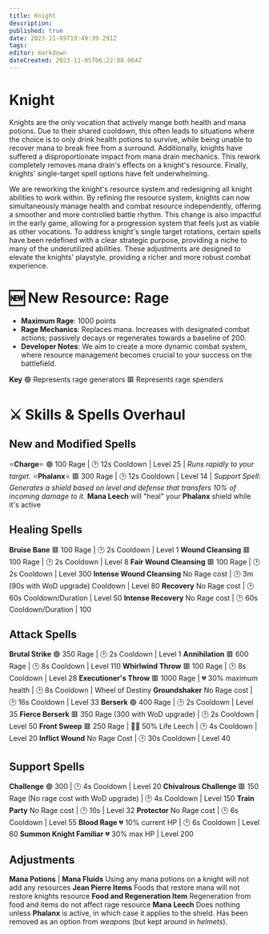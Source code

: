 ```yaml
---
title: Knight
description: 
published: true
date: 2023-11-05T19:49:39.291Z
tags: 
editor: markdown
dateCreated: 2023-11-05T06:22:08.064Z
---
```


# Knight

Knights are the only vocation that actively mange both health and mana potions. Due to their shared cooldown, this often leads to situations where the choice is to only drink health potions to survive, while being unable to recover mana to break free from a surround. Additionally, knights have suffered a disproportionate impact from mana drain mechanics. This rework completely removes mana drain's effects on a knight's resource. Finally, knights' single-target spell options have felt underwhelming. 

We are reworking the knight's resource system and redesigning all knight abilities to work within. By refining the resource system, knights can now simultaneously manage health and combat resource independently, offering a smoother and more controlled battle rhythm. This change is also impactful in the early game, allowing for a progression system that feels just as viable as other vocations. To address knight's single target rotations, certain spells have been redefined with a clear strategic purpose, providing a niche to many of the underutilized abilities. These adjustments are designed to elevate the knights' playstyle, providing a richer and more robust combat experience.

# :new: New Resource: Rage
- **Maximum Rage**: 1000 points
- **Rage Mechanics**: Replaces mana. Increases with designated combat actions; passively decays or regenerates towards a baseline of 200.
- **Developer Notes**: We aim to create a more dynamic combat system, where resource management becomes crucial to your success on the battlefield.

**Key**
🟢  Represents rage generators
🟥  Represents rage spenders

# :crossed_swords: Skills & Spells Overhaul
## New and Modified Spells
:star:**Charge**:star: 🟢 100 Rage | :clock2: 12s Cooldown | Level 25 | *Runs rapidly to your target.*
:star:**Phalanx**:star: 🟥 300 Rage | :clock2: 12s Cooldown | Level 14 | *Support Spell: Generates a shield based on level and defense that transfers 10% of incoming damage to it.*
**Mana Leech** will "heal" your **Phalanx** shield while it's active

## Healing Spells 
**Bruise Bane** 🟥 100 Rage | :clock2: 2s Cooldown | Level 1
**Wound Cleansing** 🟥 100 Rage | :clock2: 2s Cooldown | Level 8
**Fair Wound Cleansing** 🟥 100 Rage | :clock2: 2s Cooldown | Level 300
**Intense Wound Cleansing** No Rage cost | :clock2: 3m (90s with WoD upgrade) Cooldown | Level 80
**Recovery** No Rage cost | :clock2: 60s Cooldown/Duration | Level 50
**Intense Recovery** No Rage cost | :clock2: 60s Cooldown/Duration | 100

## Attack Spells
 **Brutal Strike** 🟢 350 Rage | :clock2: 2s Cooldown | Level 1
 **Annihilation** 🟥 600 Rage | :clock2: 8s Cooldown | Level 110
 **Whirlwind Throw** 🟥 100 Rage | :clock2: 8s Cooldown | Level 28
 **Executioner's Throw** 🟥 1000 Rage | :broken_heart: 30% maximum health | :clock2: 8s Cooldown | Wheel of Destiny
 **Groundshaker** No Rage cost | :clock2: 16s Cooldown | Level 33
 **Berserk** 🟢 400 Rage | :clock2: 2s Cooldown | Level 35
 **Fierce Berserk** 🟥 350 Rage (300 with WoD upgrade) | :clock2: 2s Cooldown | Level 50
 **Front Sweep** 🟥 250 Rage | 🧛‍♂️ 50% Life Leech | :clock2: 4s Cooldown | Level 20
 **Inflict Wound** No Rage Cost | :clock2: 30s Cooldown | Level 40

## Support Spells
**Challenge** 🟢 300 | :clock2: 4s Cooldown | Level 20
**Chivalrous Challenge** 🟥 150 Rage (No rage cost with WoD upgrade) | :clock2: 4s Cooldown | Level 150
**Train Party** No Rage cost | :clock2: 10s | Level 32
**Protector** No Rage cost | :clock2: 6s Cooldown | Level 55
**Blood Rage** :broken_heart: 10% current HP | :clock2: 6s Cooldown | Level 60
**Summon Knight Familiar** :broken_heart: 30% max HP | Level 200

## Adjustments
**Mana Potions** | **Mana Fluids** Using any mana potions on a knight will not add any resources
**Jean Pierre Items** Foods that restore mana will not restore knights resource
**Food and Regeneration Item** Regeneration from food and items do not affect rage resource
**Mana Leech** Does nothing unless **Phalanx** is active, in which case it applies to the shield. Has been removed as an option from *weapons* (but kept around in *helmets*).